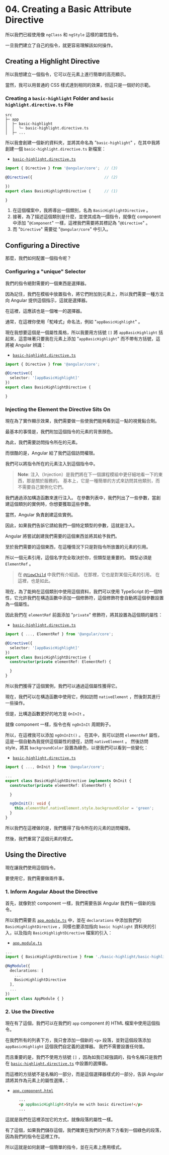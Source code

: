 # 04. Creating a Basic Attribute Directive

所以我們已經使用像 `ngClass` 和 `ngStyle` 這樣的屬性指令。

一旦我們建立了自己的指令，就更容易理解該如何操作。

## Creating a Highlight Directive

所以我想建立一個指令，它可以在元素上進行簡單的高亮顯示。

當然，我可以用普通的 CSS 樣式達到相同的效果，但這只是一個好的示範。

### Creating a `basic-highlight` Folder and `basic highlight.directive.ts` File

```
src
├─ app
│  ├─ basic-highlight
│  │  ╰─ basic-highlight.directive.ts
│  ├─ ...
```

所以我會創建一個新的資料夾，並將其命名為 "`basic-highlight`" ，在其中我將創建一個 `basic-highlight.directive.ts` 新檔案：

- [`basic-highlight.directive.ts`](../../directives/src/app/basic-highlight/basic-highlight.directive.ts)

```ts
import { Directive } from '@angular/core';  // (3)

@Directive({                                // (2)

})
export class BasicHighlightDirective {      // (1)

}
```

1. 在這個檔案中，我將導出一個類別，名為 `BasicHighlightDirective` 。
2. 接著，為了描述這個類別是什麼，並使其成為一個指令，就像在 component 中添加 "`@Component`" 一樣，這裡我們需要將其標記為 "`@Directive`" 。
3. 而 "`Directive`" 需要從 "`@angular/core`" 中引入。

## Configuring a Directive

那麼，我們如何配置一個指令呢？

### Configuring a "unique" Selector

我們的指令絕對需要的一個東西是選擇器。

因為記住，我們在模板中放置指令，將它們附加到元素上，所以我們需要一種方法向 Angular 提供這個指示，這就是選擇器。

在這裡，這應該也是一個唯一的選擇器。

通常，在這裡你使用「駝峰式」命名法，例如 "`appBasicHighlight`" 。

現在我想要這個是一個屬性風格，所以我要用方括號 `[]` 將 `appBasicHighlight` 括起來，這意味著只要我在元素上添加 "`appBasicHighlight`" 而不帶有方括號，這將被 Angular 辨識：

- [`basic-highlight.directive.ts`](../../directives/src/app/basic-highlight/basic-highlight.directive.ts)

```ts
import { Directive } from '@angular/core';

@Directive({
  selector: '[appBasicHighlight]'
})
export class BasicHighlightDirective {

}
```

### Injecting the Element the Directive Sits On

現在為了實作顯示效果，我們需要做一些使我們能夠看到這一點的視覺黏合劑。

最基本的事情是，我們附加這個指令的元素的背景顏色。

為此，我們需要訪問指令所在的元素。

而很酷的是，Angular 給了我們這個訪問權限。

我們可以將指令所在的元素注入到這個指令中。

> **Note**:
> 注入（Injection）是我們將在下一個課程模組中更仔細地看一下的東西，那是關於服務的。 基本上，它是一種簡單的方式來訪問其他類別，而不需要自己實例化它們。

我們通過添加構造函數來進行注入。 在參數列表中，我們列出了一些參數，當創建這個類別的實例時，你想要獲取這些參數。

當然，Angular 負責創建這些實例。

因此，如果我們告訴它請給我們一個特定類型的參數，這就是注入。

Angular 將嘗試創建我們需要的這個東西並將其給予我們。

至於我們需要的這個東西，在這種情況下只是對指令所放置的元素的引用。

所以一個元素引用，這個名字完全取決於你，但類型是重要的。 類型必須是 `ElementRef` 。

> 在 [`@ViewChild`](../ch04-components-and-databinding-deep-dive.md/10-getting-access-to-the-template-and-dom-with-@ViewChild.md) 中我們有介紹過。 在那裡，它也是對某個元素的引用。 在這裡，也是如此。

現在，為了能夠在這個類別中使用這個資料，我們可以使用 TypeScript 的一個特性，它允許我們在構造函數中添加一個修飾符，這個修飾符會自動將這個參數設置為一個屬性。

因此我們在 `elementRef` 前面添加 "`private`" 修飾符，將其設置為這個類的屬性：

- [`basic-highlight.directive.ts`](../../directives/src/app/basic-highlight/basic-highlight.directive.ts)

```ts
import { ..., ElementRef } from '@angular/core';

@Directive({
  selector: '[appBasicHighlight]'
})
export class BasicHighlightDirective {
  constructor(private elementRef: ElementRef) {

  }
}
```

所以我們獲得了這個實例，我們可以通過這個屬性獲得它。

現在，我們可以在構造函數中使用它，例如訪問 `nativeElement` ，然後對其進行一些操作。

但是，比構造函數更好的地方是 `OnInIt` 。

就像 component 一樣，指令也有 `ngOnInIt` 周期鉤子。

所以，在這裡我可以添加 `ngOnInIt()` 。 在其中，我可以訪問 `elementRef` 屬性，這是一個自動為我提供這個屬性的捷徑，訪問 `nativeElement` 。 然後訪問 style，將其 `backgroundColor` 設置為綠色，以便我們可以看到一些變化：

- [`basic-highlight.directive.ts`](../../directives/src/app/basic-highlight/basic-highlight.directive.ts)

```ts
import { ..., OnInit } from '@angular/core';

...
export class BasicHighlightDirective implements OnInit {
  constructor(private elementRef: ElementRef) {

  }

  ngOnInit(): void {
    this.elementRef.nativeElement.style.backgroundColor = 'green';
  }
}
```

所以我們在這裡做的是，我們獲得了指令所在的元素的訪問權限。

然後，我們重寫了這個元素的樣式。

## Using the Directive

現在讓我們使用這個指令。

要使用它，我們需要做兩件事。

### 1. Inform Angular About the Directive

首先，就像對於 component 一樣，我們需要告訴 Angular 我們有一個新的指令。

所以我們需要去 [`app.module.ts`](../../directives/src/app/app.module.ts) 中，並在 `declarations` 中添加我們的 `BasicHighlightDirective` ，同樣也要添加指向 `basic highlight` 資料夾的引入，以及指向 `BasicHighlightDirective` 檔案的引入：

- [`app.module.ts`](../../directives/src/app/app.module.ts)

```ts
...
import { BasicHighlightDirective } from './basic-highlight/basic-highlight.directive';

@NgModule({
  declarations: [
    ...
    BasicHighlightDirective
  ],
  ...
})
export class AppModule { }
```

### 2. Use the Directive

現在有了這個，我們可以在我們的 `app` component 的 HTML 檔案中使用這個指令。

在我們所有的列表下方，我只會添加一個新的 `<p>` 段落，並對這個段落添加 `appBasicHighlight` 這個我們自定義的選擇器。 我們不需要設置任何值。

而且重要的是，我們不使用方括號 `[]` ，因為如我已經強調的，指令名稱只是我們在 [`basic-highlight.directive.ts`](../../directives/src/app/basic-highlight/basic-highlight.directive.ts) 中設置的選擇器。

而這裡的方括號不是名稱的一部分，而是這個選擇器樣式的一部分，告訴 Angular 請將其作為元素上的屬性選擇。：

- [`app.component.html`](../../directives/src/app/app.component.html)

```html
      ...
      <p appBasicHighlight>Style me with basic directive!</p>
      ...
```

這就是我們在這裡添加它的方式，就像段落的屬性一樣。

有了這個，如果我們儲存這個，我們確實在我們的列表下方看到一個綠色的段落，因為我們的指令在這裡工作。

所以這就是如何創建一個簡單的指令，並在元素上應用樣式。